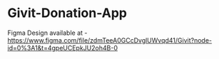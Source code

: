 # Givit-Donation-App

Figma Design available at - https://www.figma.com/file/zdmTeeA0GCcDvglUWvqd41/Givit?node-id=0%3A1&t=4gpeUCEpkJU2oh4B-0  
